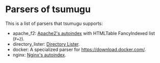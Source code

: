 # Parsers of tsumugu

This is a list of parsers that tsumugu supports:

- apache_f2: [Apache2's autoindex](https://httpd.apache.org/docs/2.4/mod/mod_autoindex.html) with HTMLTable FancyIndexed list (`F=2`).
- directory_lister: [Directory Lister](https://www.directorylister.com/).
- docker: A specialized parser for <https://download.docker.com/>.
- nginx: [Nginx's autoindex](https://nginx.org/en/docs/http/ngx_http_autoindex_module.html).
